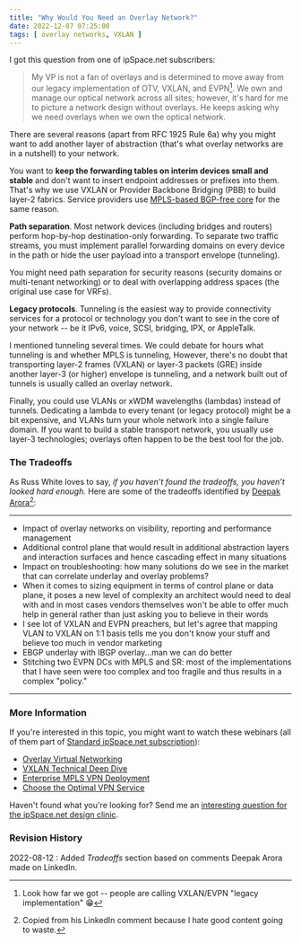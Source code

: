 ```yaml
---
title: "Why Would You Need an Overlay Network?"
date: 2022-12-07 07:25:00
tags: [ overlay networks, VXLAN ]
---
```

I got this question from one of ipSpace.net subscribers:

> My VP is not a fan of overlays and is determined to move away from our legacy implementation of OTV, VXLAN, and EVPN[^EL]. We own and manage our optical network across all sites; however, it's hard for me to picture a network design without overlays. He keeps asking why we need overlays when we own the optical network.

[^EL]: Look how far we got -- people are calling VXLAN/EVPN "legacy implementation" 😁

There are several reasons (apart from RFC 1925 Rule 6a) why you might want to add another layer of abstraction (that's what overlay networks are in a nutshell) to your network.
<!--more-->
You want to **keep the forwarding tables on interim devices small and stable** and don't want to insert endpoint addresses or prefixes into them. That's why we use VXLAN or Provider Backbone Bridging (PBB) to build layer-2 fabrics. Service providers use [MPLS-based BGP-free core](/2012/01/bgp-free-service-provider-core-in/) for the same reason.

**Path separation**. Most network devices (including bridges and routers) perform hop-by-hop destination-only forwarding. To separate two traffic streams, you must implement parallel forwarding domains on every device in the path or hide the user payload into a transport envelope (tunneling).

You might need path separation for security reasons (security domains or multi-tenant networking) or to deal with overlapping address spaces (the original use case for VRFs).

**Legacy protocols**. Tunneling is the easiest way to provide connectivity services for a protocol or technology you don't want to see in the core of your network -- be it IPv6, voice, SCSI, bridging, IPX, or AppleTalk.

I mentioned tunneling several times. We could debate for hours what tunneling is and whether MPLS is tunneling, However, there's no doubt that transporting layer-2 frames (VXLAN) or layer-3 packets (GRE) inside another layer-3 (or higher) envelope is tunneling, and a network built out of tunnels is usually called an overlay network.

Finally, you could use VLANs or xWDM wavelengths (lambdas) instead of tunnels. Dedicating a lambda to every tenant (or legacy protocol) might be a bit expensive, and VLANs turn your whole network into a single failure domain. If you want to build a stable transport network, you usually use layer-3 technologies; overlays often happen to be the best tool for the job.

### The Tradeoffs

As Russ White loves to say, _if you haven’t found the tradeoffs, you haven’t looked hard enough._ Here are some of the tradeoffs identified by [Deepak Arora](https://www.linkedin.com/in/anetworkartist/)[^CLI]:

---
- Impact of overlay networks on visibility, reporting and performance management  
- Additional control plane that would result in additional abstraction layers and interaction surfaces and hence cascading effect in many situations  
- Impact on troubleshooting: how many solutions do we see in the market that can correlate underlay and overlay problems?
- When it comes to sizing equipment in terms of control plane or data plane, it poses a new level of complexity an architect would need to deal with and in most cases vendors themselves won't be able to offer much help in general rather than just asking you to believe in their words  
- I see lot of VXLAN and EVPN preachers, but let's agree that mapping VLAN to VXLAN on 1:1 basis tells me you don't know your stuff and believe too much in vendor marketing  
- EBGP underlay with IBGP overlay...man we can do better  
- Stitching two EVPN DCs with MPLS and SR: most of the implementations that I have seen were too complex and too fragile and thus results in a complex "policy."

---

[^CLI]: Copied from his LinkedIn comment because I hate good content going to waste.

### More Information

If you're interested in this topic, you might want to watch these webinars (all of them part of [Standard ipSpace.net subscription](https://www.ipspace.net/Subscription/)):

* [Overlay Virtual Networking](https://www.ipspace.net/Overlay_Virtual_Networking)
* [VXLAN Technical Deep Dive](https://www.ipspace.net/VXLAN_Technical_Deep_Dive)
* [Enterprise MPLS VPN Deployment](https://www.ipspace.net/Enterprise_MPLS_VPN_Deployment)
* [Choose the Optimal VPN Service](https://www.ipspace.net/Choose_the_Optimal_VPN_Service)

Haven't found what you're looking for? Send me an [interesting question for the ipSpace.net design clinic](https://designclinic.ipspace.net/pages/submit/).

### Revision History

2022-08-12
: Added _Tradeoffs_ section based on comments Deepak Arora made on LinkedIn.

